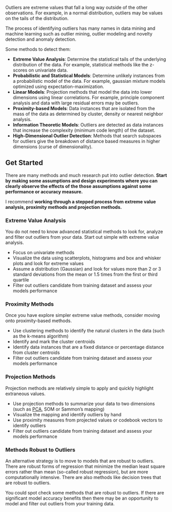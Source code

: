 Outliers are extreme values that fall a long way outside of the other observations. For example, in a normal distribution, outliers may be values on the tails of the distribution.

The process of identifying outliers has many names in data mining and machine learning such as outlier mining, outlier modeling and novelty detection and anomaly detection.

Some methods to detect them:

-   **Extreme Value Analysis**: Determine the statistical tails of the underlying distribution of the data. For example, statistical methods like the z-scores on univariate data.
-   **Probabilistic and Statistical Models**: Determine unlikely instances from a probabilistic model of the data. For example, gaussian mixture models optimized using expectation-maximization.
-   **Linear Models**: Projection methods that model the data into lower dimensions using linear correlations. For example, principle component analysis and data with large residual errors may be outliers.
-   **Proximity-based Models**: Data instances that are isolated from the mass of the data as determined by cluster, density or nearest neighbor analysis.
-   **Information Theoretic Models**: Outliers are detected as data instances that increase the complexity (minimum code length) of the dataset.
-   **High-Dimensional Outlier Detection**: Methods that search subspaces for outliers give the breakdown of distance based measures in higher dimensions (curse of dimensionality).


## Get Started

There are many methods and much research put into outlier detection. **Start by making some assumptions and design experiments where you can clearly observe the effects of the those assumptions against some performance or accuracy measure.**

I recommend **working through a stepped process from extreme value analysis, proximity methods and projection methods.**

### Extreme Value Analysis

You do not need to know advanced statistical methods to look for, analyze and filter out outliers from your data. Start out simple with extreme value analysis.

-   Focus on univariate methods
-   Visualize the data using scatterplots, histograms and box and whisker plots and look for extreme values
-   Assume a distribution (Gaussian) and look for values more than 2 or 3 standard deviations from the mean or 1.5 times from the first or third quartile
-   Filter out outliers candidate from training dataset and assess your models performance

### Proximity Methods

Once you have explore simpler extreme value methods, consider moving onto proximity-based methods.

-   Use clustering methods to identify the natural clusters in the data (such as the k-means algorithm)
-   Identify and mark the cluster centroids
-   Identify data instances that are a fixed distance or percentage distance from cluster centroids
-   Filter out outliers candidate from training dataset and assess your models performance

### Projection Methods

Projection methods are relatively simple to apply and quickly highlight extraneous values.

-   Use projection methods to summarize your data to two dimensions (such as [PCA](https://machinelearningmastery.com/calculate-principal-component-analysis-scratch-python/), SOM or Sammon’s mapping)
-   Visualize the mapping and identify outliers by hand
-   Use proximity measures from projected values or codebook vectors to identify outliers
-   Filter out outliers candidate from training dataset and assess your models performance

### Methods Robust to Outliers

An alternative strategy is to move to models that are robust to outliers. There are robust forms of regression that minimize the median least square errors rather than mean (so-called robust regression), but are more computationally intensive. There are also methods like decision trees that are robust to outliers.

You could spot check some methods that are robust to outliers. If there are significant model accuracy benefits then there may be an opportunity to model and filter out outliers from your training data.